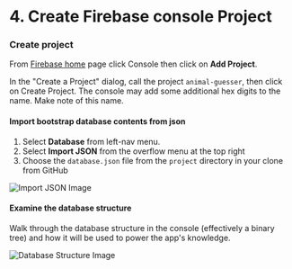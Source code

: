 # 4. Create Firebase console Project

### Create project

From [Firebase home](https://developers.google.com/firebase) page click Console then click on **Add Project**.

In the "Create a Project" dialog, call the project `animal-guesser`, then click on Create Project. The console may add some additional hex digits to the name. Make note of this name.

#### Import bootstrap database contents from json

1.  Select **Database** from left-nav menu.
2.  Select **Import JSON** from the overflow menu at the top right
3.  Choose the `database.json` file from the `project` directory in your clone from GitHub

![Import JSON Image](https://codelabs.developers.google.com/codelabs/assistant-codelab/img/184553d7cea0cfea.png)

#### Examine the database structure

Walk through the database structure in the console (effectively a binary tree) and how it will be used to power the app's knowledge.

![Database Structure Image](https://codelabs.developers.google.com/codelabs/assistant-codelab/img/63452861b57d0e81.png)